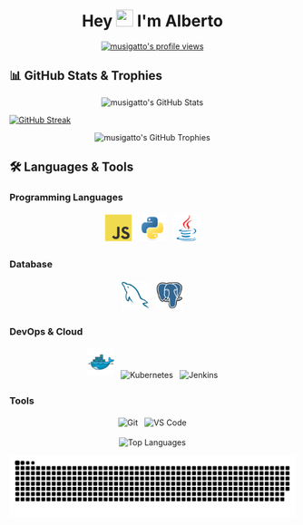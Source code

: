 <h1 align="center">Hey <img src="https://camo.githubusercontent.com/e7ae6aeae08b584ce56cd85e89dc9edbd700924e1da6b935e8a6ddae8e75241a/68747470733a2f2f656d6f6a69732e736c61636b6d6f6a69732e636f6d2f656d6f6a69732f696d616765732f313632313032343339342f33393039322f6361742d726f6c6c2e6769663f31363231303234333934" height="30px" width="30px"> I'm Alberto</h1>

<p align="center">
  <a href="https://komarev.com/ghpvc/?username=musigatto">
    <img src="https://komarev.com/ghpvc/?username=musigatto&label=Profile%20views&color=00FFFF&style=flat-square" alt="musigatto's profile views" />
  </a>
</p>

## 📊 GitHub Stats & Trophies

<p align="center">
  <!-- GitHub Stats -->
  <img src="https://github-readme-stats.vercel.app/api?username=musigatto&show_icons=true&theme=onedark&hide_border=true&count_private=true&cache_seconds=86400" alt="musigatto's GitHub Stats" width="49%" />
  
  <!-- Streak Stats -->
<a href="https://git.io/streak-stats"><img src="https://streak-stats.demolab.com?user=musigatto&theme=onedark&hide_border=true&short_numbers=true&date_format=j%20M%5B%20Y%5D" alt="GitHub Streak" /></a>

<p align="center">
  <!-- GitHub Trophies -->
  <img src="https://github-profile-trophy.vercel.app/?username=musigatto&theme=onedark" alt="musigatto's GitHub Trophies" />
</p>



## 🛠️ Languages & Tools

### Programming Languages
<p align="center"><img src="https://raw.githubusercontent.com/devicons/devicon/master/icons/javascript/javascript-original.svg" alt="JavaScript" width="48" height="48" style="margin: 4px;" /> <img src="https://raw.githubusercontent.com/devicons/devicon/master/icons/python/python-original.svg" alt="Python" width="48" height="48" style="margin: 4px;" /> <img src="https://raw.githubusercontent.com/devicons/devicon/master/icons/java/java-original.svg" alt="Java" width="48" height="48" style="margin: 4px;" /></p>

### Database
<p align="center"><img src="https://raw.githubusercontent.com/devicons/devicon/master/icons/mysql/mysql-original.svg" alt="MySQL" width="48" height="48" style="margin: 4px;" /> <img src="https://raw.githubusercontent.com/devicons/devicon/master/icons/postgresql/postgresql-original.svg" alt="PostgreSQL" width="48" height="48" style="margin: 4px;" /></p>

### DevOps & Cloud
<p align="center"><img src="https://raw.githubusercontent.com/devicons/devicon/master/icons/docker/docker-original.svg" alt="Docker" width="48" height="48" style="margin: 4px;" /> <img src="https://www.vectorlogo.zone/logos/kubernetes/kubernetes-icon.svg" alt="Kubernetes" width="48" height="48" style="margin: 4px;" /> <img src="https://www.vectorlogo.zone/logos/jenkins/jenkins-icon.svg" alt="Jenkins" width="48" height="48" style="margin: 4px;" /></p>

### Tools
<p align="center"><img src="https://www.vectorlogo.zone/logos/git-scm/git-scm-icon.svg" alt="Git" width="48" height="48" style="margin: 4px;" /> <img src="https://www.vectorlogo.zone/logos/visualstudio_code/visualstudio_code-icon.svg" alt="VS Code" width="48" height="48" style="margin: 4px;" /></p>

<p align="center">
  <img src="https://github-readme-stats.vercel.app/api/top-langs/?username=musigatto&layout=compact&theme=radical&hide_border=true&langs_count=10&cache_seconds=86400" alt="Top Languages" />
</p>

![GitHub Snake](https://raw.githubusercontent.com/musigatto/musigatto/output/github-snake-dark.svg)


